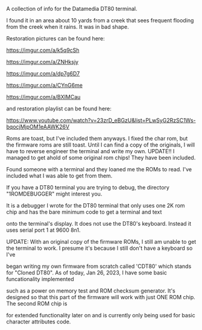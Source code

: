 A collection of info for the Datamedia DT80 terminal.

I found it in an area about 10 yards from a creek that sees frequent flooding from the creek when it rains. It was in bad shape.

Restoration pictures can be found here:

https://imgur.com/a/k5q9cSh

https://imgur.com/a/ZNHksjy

https://imgur.com/a/dp7g6D7

https://imgur.com/a/CYnG6me

https://imgur.com/a/BXIMCau

and restoration playlist can be found here:

https://www.youtube.com/watch?v=23zrD_eBGzU&list=PLwSyG2RzSC1Ws-bqocjMjpOM1eAAWK26V

Roms are toast, but I've included them anyways. I fixed the char rom, but the firmware roms are still toast. Until I can find a copy of the originals, I will have to
reverse engineer the terminal and write my own. UPDATE!! I managed to get ahold of some original rom chips! They have been included.

Found someone with a terminal and they loaned me the ROMs to read. I've included what I was able to get from them.

If you have a DT80 terminal you are trying to debug, the directory "1ROMDEBUGGER" might interest you.

It is a debugger I wrote for the DT80 terminal that only uses one 2K rom chip and has the bare minimum code to get a terminal and text

onto the terminal's display. It does not use the DT80's keyboard. Instead it uses serial port 1 at 9600 8n1.

UPDATE: With an original copy of the firmware ROMs, I still am unable to get the terminal to work. I presume it's because I still don't have a keyboard so I've

began writing my own firmware from scratch called 'CDT80' which stands for "Cloned DT80". As of today, Jan 26, 2023, I have some basic funcationality implemented

such as a power on memory test and ROM checksum generator. It's designed so that this part of the firmware will work with just ONE ROM chip. The second ROM chip is

for extended functionality later on and is currently only being used for basic character attributes code.
